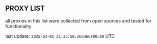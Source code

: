 ## PROXY LIST

all proxies in this list were collected from open sources and tested for functionality

last update: `2025-03-01 21:35:50.565466+00:00` UTC